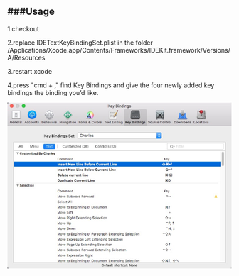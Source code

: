 ###Usage
---
1.checkout 

2.replace IDETextKeyBindingSet.plist in the folder /Applications/Xcode.app/Contents/Frameworks/IDEKit.framework/Versions/A/Resources

3.restart xcode 

4.press "cmd + ," find Key Bindings and give the four newly added key bindings the binding you’d like.

![Alt text](./keybindings.png)